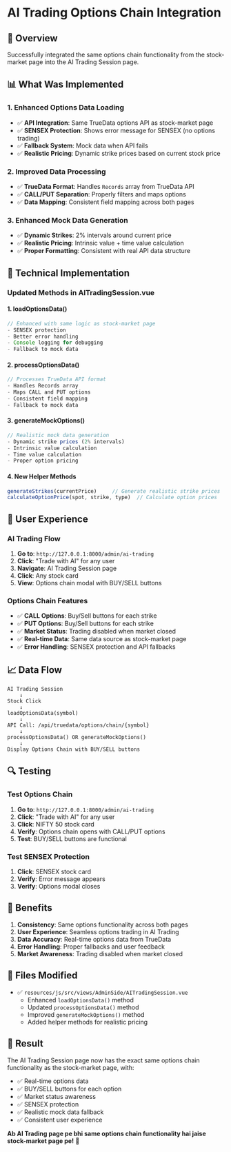 # AI Trading Options Chain Integration

## 🎯 **Overview**
Successfully integrated the same options chain functionality from the stock-market page into the AI Trading Session page.

## 📊 **What Was Implemented**

### **1. Enhanced Options Data Loading**
- ✅ **API Integration**: Same TrueData options API as stock-market page
- ✅ **SENSEX Protection**: Shows error message for SENSEX (no options trading)
- ✅ **Fallback System**: Mock data when API fails
- ✅ **Realistic Pricing**: Dynamic strike prices based on current stock price

### **2. Improved Data Processing**
- ✅ **TrueData Format**: Handles `Records` array from TrueData API
- ✅ **CALL/PUT Separation**: Properly filters and maps options
- ✅ **Data Mapping**: Consistent field mapping across both pages

### **3. Enhanced Mock Data Generation**
- ✅ **Dynamic Strikes**: 2% intervals around current price
- ✅ **Realistic Pricing**: Intrinsic value + time value calculation
- ✅ **Proper Formatting**: Consistent with real API data structure

## 🔧 **Technical Implementation**

### **Updated Methods in AITradingSession.vue**

#### **1. loadOptionsData()**
```javascript
// Enhanced with same logic as stock-market page
- SENSEX protection
- Better error handling
- Console logging for debugging
- Fallback to mock data
```

#### **2. processOptionsData()**
```javascript
// Processes TrueData API format
- Handles Records array
- Maps CALL and PUT options
- Consistent field mapping
- Fallback to mock data
```

#### **3. generateMockOptions()**
```javascript
// Realistic mock data generation
- Dynamic strike prices (2% intervals)
- Intrinsic value calculation
- Time value calculation
- Proper option pricing
```

#### **4. New Helper Methods**
```javascript
generateStrikes(currentPrice)     // Generate realistic strike prices
calculateOptionPrice(spot, strike, type)  // Calculate option prices
```

## 🎯 **User Experience**

### **AI Trading Flow**
1. **Go to**: `http://127.0.0.1:8000/admin/ai-trading`
2. **Click**: "Trade with AI" for any user
3. **Navigate**: AI Trading Session page
4. **Click**: Any stock card
5. **View**: Options chain modal with BUY/SELL buttons

### **Options Chain Features**
- ✅ **CALL Options**: Buy/Sell buttons for each strike
- ✅ **PUT Options**: Buy/Sell buttons for each strike
- ✅ **Market Status**: Trading disabled when market closed
- ✅ **Real-time Data**: Same data source as stock-market page
- ✅ **Error Handling**: SENSEX protection and API fallbacks

## 📈 **Data Flow**

```
AI Trading Session
    ↓
Stock Click
    ↓
loadOptionsData(symbol)
    ↓
API Call: /api/truedata/options/chain/{symbol}
    ↓
processOptionsData() OR generateMockOptions()
    ↓
Display Options Chain with BUY/SELL buttons
```

## 🔍 **Testing**

### **Test Options Chain**
1. **Go to**: `http://127.0.0.1:8000/admin/ai-trading`
2. **Click**: "Trade with AI" for any user
3. **Click**: NIFTY 50 stock card
4. **Verify**: Options chain opens with CALL/PUT options
5. **Test**: BUY/SELL buttons are functional

### **Test SENSEX Protection**
1. **Click**: SENSEX stock card
2. **Verify**: Error message appears
3. **Verify**: Options modal closes

## 🚀 **Benefits**

1. **Consistency**: Same options functionality across both pages
2. **User Experience**: Seamless options trading in AI Trading
3. **Data Accuracy**: Real-time options data from TrueData
4. **Error Handling**: Proper fallbacks and user feedback
5. **Market Awareness**: Trading disabled when market closed

## 📝 **Files Modified**

- ✅ `resources/js/src/views/AdminSide/AITradingSession.vue`
  - Enhanced `loadOptionsData()` method
  - Updated `processOptionsData()` method
  - Improved `generateMockOptions()` method
  - Added helper methods for realistic pricing

## 🎉 **Result**

The AI Trading Session page now has the exact same options chain functionality as the stock-market page, with:
- ✅ Real-time options data
- ✅ BUY/SELL buttons for each option
- ✅ Market status awareness
- ✅ SENSEX protection
- ✅ Realistic mock data fallback
- ✅ Consistent user experience

**Ab AI Trading page pe bhi same options chain functionality hai jaise stock-market page pe!** 🚀





